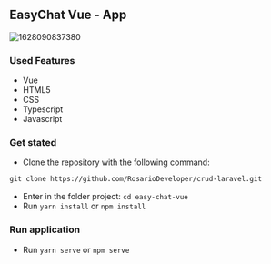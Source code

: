 ## EasyChat Vue - App

![1628090837380](https://user-images.githubusercontent.com/35292468/133789671-a7eb3494-f85c-4253-adb8-dd9784eab27a.jpeg)


### Used Features
- Vue
- HTML5
- CSS
- Typescript
- Javascript

### Get stated
- Clone the repository with the following command: 
```diff
git clone https://github.com/RosarioDeveloper/crud-laravel.git
```
- Enter in the folder project: `cd easy-chat-vue`
- Run `yarn install` or `npm install`

### Run application
- Run `yarn serve` or `npm serve`

